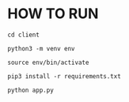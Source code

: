 # HOW TO RUN

`cd client`

`python3 -m venv env`

`source env/bin/activate`

`pip3 install -r requirements.txt`

`python app.py`

